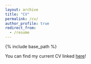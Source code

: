 ```yaml
---
layout: archive
title: "CV"
permalink: /cv/
author_profile: true
redirect_from:
  - /resume
---
```


{% include base_path %}

You can find my current CV linked [here](/files/RRosener_CV_021125.pdf)!
